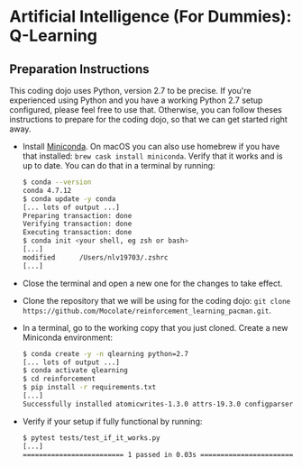Artificial Intelligence (For Dummies): Q-Learning
=================================================

Preparation Instructions
------------------------

This coding dojo uses Python, version 2.7 to be precise. If you're experienced
using Python and you have a working Python 2.7 setup configured, please feel
free to use that. Otherwise, you can follow theses instructions to prepare for
the coding dojo, so that we can get started right away.

- Install [Miniconda][miniconda]. On macOS you can also use homebrew if you have
  that installed: `brew cask install miniconda`. Verify that it works and is up
  to date. You can do that in a terminal by running:

  ```bash
  $ conda --version
  conda 4.7.12
  $ conda update -y conda
  [... lots of output ...]
  Preparing transaction: done
  Verifying transaction: done
  Executing transaction: done
  $ conda init <your shell, eg zsh or bash>
  [...]
  modified      /Users/nlv19703/.zshrc
  [...]
  ```

- Close the terminal and open a new one for the changes to take effect.
- Clone the repository that we will be using for the coding dojo: `git clone
  https://github.com/Mocolate/reinforcement_learning_pacman.git`.
- In a terminal, go to the working copy that you just cloned. Create a new
  Miniconda environment:

  ```bash
  $ conda create -y -n qlearning python=2.7
  [... lots of output ...]
  $ conda activate qlearning
  $ cd reinforcement
  $ pip install -r requirements.txt
  [...]
  Successfully installed atomicwrites-1.3.0 attrs-19.3.0 configparser-4.0.2 contextlib2-0.6.0.post1 funcsigs-1.0.2 importlib-metadata-1.5.0 more-itertools-5.0.0 packaging-20.1 pathlib2-2.3.5 pluggy-0.13.1 py-1.8.1 pyparsing-2.4.6 pytest-4.6.9 scandir-1.10.0 six-1.14.0 wcwidth-0.1.8 zipp-1.1.0
  ```

- Verify if your setup if fully functional by running:

  ```bash
  $ pytest tests/test_if_it_works.py
  [...]
  ========================= 1 passed in 0.03s =========================
  ```

[miniconda]: https://docs.conda.io/en/latest/miniconda.html
